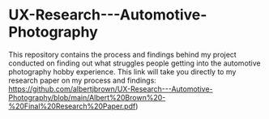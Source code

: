 # UX-Research---Automotive-Photography
This repository contains the process and findings behind my project conducted on finding out what struggles people getting into the automotive photography hobby experience.
This link will take you directly to my research paper on my process and findings: https://github.com/albertjbrown/UX-Research---Automotive-Photography/blob/main/Albert%20Brown%20-%20Final%20Research%20Paper.pdf)
